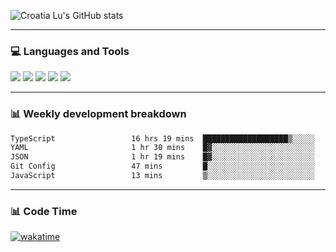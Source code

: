 ![Croatia Lu's GitHub stats](https://github-readme-stats.vercel.app/api?username=croatialu&show_icons=true&theme=transparent)

<hr>

### 💻 Languages and Tools

<code><a href="https://nodejs.org/en"><img src="https://api.iconify.design/skill-icons:nodejs-light.svg" /></a></code>
<code><a href="https://www.typescriptlang.org/"><img src="https://api.iconify.design/logos:typescript-icon.svg" /></a></code>
<code><a href="https://react.dev"><img src="https://api.iconify.design/logos:react.svg" /></a></code>
<code><a href="https://github.com/vuejs/core"><img src="https://api.iconify.design/logos:vue.svg" /></a></code> 
<code><a href="https://www.docker.com/"><img src="https://api.iconify.design/logos:docker-icon.svg" /></a></code> 

<hr>

### 📊 Weekly development breakdown

<!--START_SECTION:waka-->

```txt
TypeScript                 16 hrs 19 mins  ███████████████████▒░░░░░   77.75 %
YAML                       1 hr 30 mins    █▓░░░░░░░░░░░░░░░░░░░░░░░   07.22 %
JSON                       1 hr 19 mins    █▓░░░░░░░░░░░░░░░░░░░░░░░   06.31 %
Git Config                 47 mins         █░░░░░░░░░░░░░░░░░░░░░░░░   03.78 %
JavaScript                 13 mins         ▒░░░░░░░░░░░░░░░░░░░░░░░░   01.09 %
```

<!--END_SECTION:waka-->

<hr>

### 📊 Code Time

[![wakatime](https://wakatime.com/badge/user/385c169e-5cb1-4640-b485-74e2af473e5d.svg)](https://wakatime.com/@croatialu)

